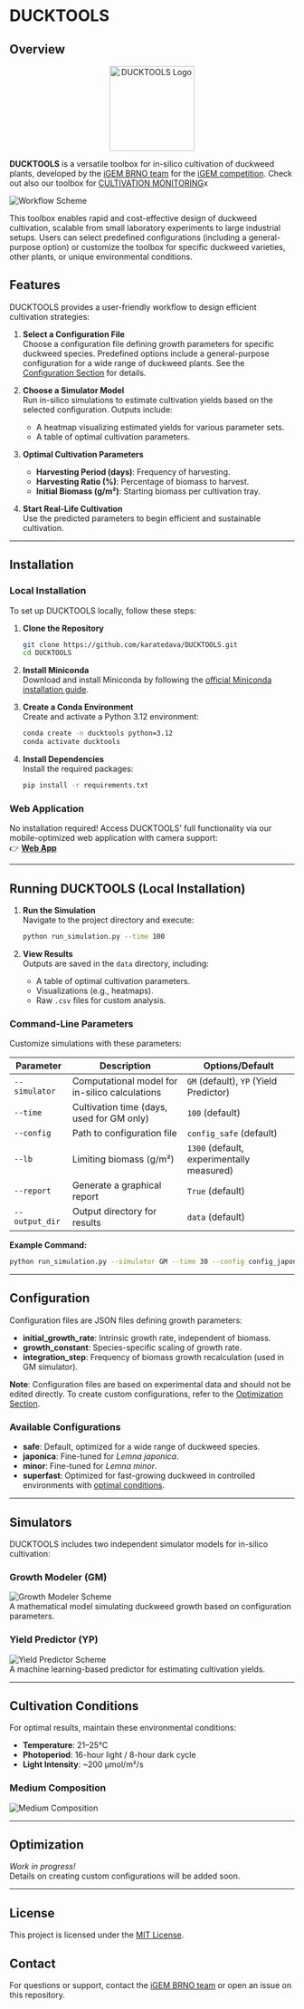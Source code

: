 # DUCKTOOLS

## Overview

<p align="center">
  <img src="./page_graphics/DUCKTOOLS_icon.png" alt="DUCKTOOLS Logo" width="150" height="150">
</p>

**DUCKTOOLS** is a versatile toolbox for in-silico cultivation of duckweed plants, developed by the [iGEM BRNO team](https://2025.igem.wiki/brno-czech-republic/) for the [iGEM competition](https://competition.igem.org). Check out also our toolbox for [CULTIVATION MONITORING](https://github.com/karatedava/DUCKEYE)x

![Workflow Scheme](./page_graphics/scheme_general.png)

This toolbox enables rapid and cost-effective design of duckweed cultivation, scalable from small laboratory experiments to large industrial setups. Users can select predefined configurations (including a general-purpose option) or customize the toolbox for specific duckweed varieties, other plants, or unique environmental conditions.

## Features
DUCKTOOLS provides a user-friendly workflow to design efficient cultivation strategies:

1. **Select a Configuration File**  
   Choose a configuration file defining growth parameters for specific duckweed species. Predefined options include a general-purpose configuration for a wide range of duckweed plants. See the [Configuration Section](#configuration) for details.

2. **Choose a Simulator Model**  
   Run in-silico simulations to estimate cultivation yields based on the selected configuration. Outputs include:
   - A heatmap visualizing estimated yields for various parameter sets.
   - A table of optimal cultivation parameters.

3. **Optimal Cultivation Parameters**  
   - **Harvesting Period (days)**: Frequency of harvesting.
   - **Harvesting Ratio (%)**: Percentage of biomass to harvest.
   - **Initial Biomass (g/m²)**: Starting biomass per cultivation tray.

4. **Start Real-Life Cultivation**  
   Use the predicted parameters to begin efficient and sustainable cultivation.

---

## Installation

### Local Installation
To set up DUCKTOOLS locally, follow these steps:

1. **Clone the Repository**  
   ```bash
   git clone https://github.com/karatedava/DUCKTOOLS.git
   cd DUCKTOOLS
   ```

2. **Install Miniconda**  
   Download and install Miniconda by following the [official Miniconda installation guide](https://www.anaconda.com/docs/getting-started/miniconda/install#quickstart-install-instructions).

3. **Create a Conda Environment**  
   Create and activate a Python 3.12 environment:
   ```bash
   conda create -n ducktools python=3.12
   conda activate ducktools
   ```

4. **Install Dependencies**  
   Install the required packages:
   ```bash
   pip install -r requirements.txt
   ```

### Web Application
No installation required! Access DUCKTOOLS' full functionality via our mobile-optimized web application with camera support:  
👉 **[Web App](https://malleably-unhabituated-kristin.ngrok-free.dev)**

---

## Running DUCKTOOLS (Local Installation)

1. **Run the Simulation**  
   Navigate to the project directory and execute:
   ```bash
   python run_simulation.py --time 100
   ```

2. **View Results**  
   Outputs are saved in the `data` directory, including:
   - A table of optimal cultivation parameters.
   - Visualizations (e.g., heatmaps).
   - Raw `.csv` files for custom analysis.

### Command-Line Parameters
Customize simulations with these parameters:

| Parameter       | Description                                              | Options/Default                     |
|-----------------|----------------------------------------------------------|-------------------------------------|
| `--simulator`   | Computational model for in-silico calculations           | `GM` (default), `YP` (Yield Predictor) |
| `--time`        | Cultivation time (days, used for GM only)                | `100` (default)                     |
| `--config`      | Path to configuration file                               | `config_safe` (default)             |
| `--lb`          | Limiting biomass (g/m²)                                  | `1300` (default, experimentally measured) |
| `--report`      | Generate a graphical report                              | `True` (default)                    |
| `--output_dir`  | Output directory for results                             | `data` (default)                    |

**Example Command:**
```bash
python run_simulation.py --simulator GM --time 30 --config config_japonica --lb 1000
```

---

## Configuration
Configuration files are JSON files defining growth parameters:

- **initial_growth_rate**: Intrinsic growth rate, independent of biomass.
- **growth_constant**: Species-specific scaling of growth rate.
- **integration_step**: Frequency of biomass growth recalculation (used in GM simulator).

**Note**: Configuration files are based on experimental data and should not be edited directly. To create custom configurations, refer to the [Optimization Section](#optimization).

### Available Configurations
- **safe**: Default, optimized for a wide range of duckweed species.
- **japonica**: Fine-tuned for *Lemna japonica*.
- **minor**: Fine-tuned for *Lemna minor*.
- **superfast**: Optimized for fast-growing duckweed in controlled environments with [optimal conditions](#cultivation-conditions).

---

## Simulators
DUCKTOOLS includes two independent simulator models for in-silico cultivation:

### Growth Modeler (GM)
![Growth Modeler Scheme](./page_graphics/scheme_GM.png)  
A mathematical model simulating duckweed growth based on configuration parameters.

### Yield Predictor (YP)
![Yield Predictor Scheme](./page_graphics/scheme_YP.png)  
A machine learning-based predictor for estimating cultivation yields.

---

## Cultivation Conditions
For optimal results, maintain these environmental conditions:
- **Temperature**: 21–25°C
- **Photoperiod**: 16-hour light / 8-hour dark cycle
- **Light Intensity**: ~200 µmol/m²/s

### Medium Composition
![Medium Composition](./page_graphics/medium.webp)

---

## Optimization
*Work in progress!*  
Details on creating custom configurations will be added soon.

---

## License
This project is licensed under the [MIT License](LICENSE).

## Contact
For questions or support, contact the [iGEM BRNO team](https://2025.igem.wiki/brno-czech-republic/) or open an issue on this repository.
